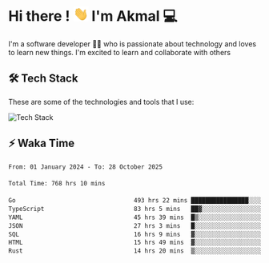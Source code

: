 # Hi there ! <img src="https://github.com/ABSphreak/ABSphreak/blob/master/gifs/Hi.gif" width="30"> I'm Akmal  💻

I'm a software developer 👨‍💻 who is passionate about technology and loves to learn new things. I'm excited to learn and collaborate with others

## 🛠️ Tech Stack

These are some of the technologies and tools that I use:

![Tech Stack](https://skillicons.dev/icons?i=typescript,nodejs,javascript,express,nest,sequelize,go,rabbitmq,python,solidity,react,vue,next,nuxtjs,webpack,vite,tailwindcss,bootstrap,css,scss,html,vercel,firebase,heroku,netlify,docker,postgresql,mongodb,redis,mysql,graphql,git,github,gitlab,vscode,figma,postman,pytorch,tensorflow,bash)

## ⚡ Waka Time
<!--START_SECTION:waka-->

```txt
From: 01 January 2024 - To: 28 October 2025

Total Time: 768 hrs 10 mins

Go                                 493 hrs 22 mins ████████████████░░░░░░░░░   64.23 %
TypeScript                         83 hrs 5 mins   ██▓░░░░░░░░░░░░░░░░░░░░░░   10.82 %
YAML                               45 hrs 39 mins  █▒░░░░░░░░░░░░░░░░░░░░░░░   05.94 %
JSON                               27 hrs 3 mins   █░░░░░░░░░░░░░░░░░░░░░░░░   03.52 %
SQL                                16 hrs 9 mins   ▓░░░░░░░░░░░░░░░░░░░░░░░░   02.10 %
HTML                               15 hrs 49 mins  ▓░░░░░░░░░░░░░░░░░░░░░░░░   02.06 %
Rust                               14 hrs 20 mins  ▒░░░░░░░░░░░░░░░░░░░░░░░░   01.87 %
```

<!--END_SECTION:waka-->



